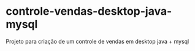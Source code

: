 # controle-vendas-desktop-java-mysql
Projeto para criação de um controle de vendas em desktop java + mysql
